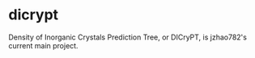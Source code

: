 # dicrypt
Density of Inorganic Crystals Prediction Tree, or DICryPT, is jzhao782's current main project.
